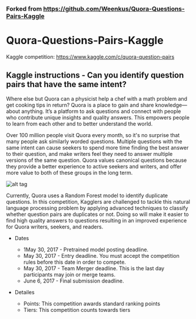 ### Forked from https://github.com/Weenkus/Quora-Questions-Pairs-Kaggle

# Quora-Questions-Pairs-Kaggle
Kaggle competition: https://www.kaggle.com/c/quora-question-pairs

Kaggle instructions - Can you identify question pairs that have the same intent?
----------------------------------------------- 

Where else but Quora can a physicist help a chef with a math problem and get cooking tips in return? Quora is a place to gain and share knowledge—about anything. It’s a platform to ask questions and connect with people who contribute unique insights and quality answers. This empowers people to learn from each other and to better understand the world.

Over 100 million people visit Quora every month, so it's no surprise that many people ask similarly worded questions. Multiple questions with the same intent can cause seekers to spend more time finding the best answer to their question, and make writers feel they need to answer multiple versions of the same question. Quora values canonical questions because they provide a better experience to active seekers and writers, and offer more value to both of these groups in the long term.

![alt tag](https://images.duckduckgo.com/iu/?u=http%3A%2F%2Fwww.joshhannah.com%2Fwp-content%2Fuploads%2Fquora-logo.png&f=1)

Currently, Quora uses a Random Forest model to identify duplicate questions. In this competition, Kagglers are challenged to tackle this natural language processing problem by applying advanced techniques to classify whether question pairs are duplicates or not. Doing so will make it easier to find high quality answers to questions resulting in an improved experience for Quora writers, seekers, and readers.

* Dates
  * 1May 30, 2017 - Pretrained model posting deadline.
  * May 30, 2017 - Entry deadline. You must accept the competition rules before this date in order to compete.
  * May 30, 2017 - Team Merger deadline. This is the last day participants may join or merge teams.
  * June 6, 2017 - Final submission deadline.

* Detailes
  * Points: This competition awards standard ranking points
  * Tiers: This competition counts towards tiers
